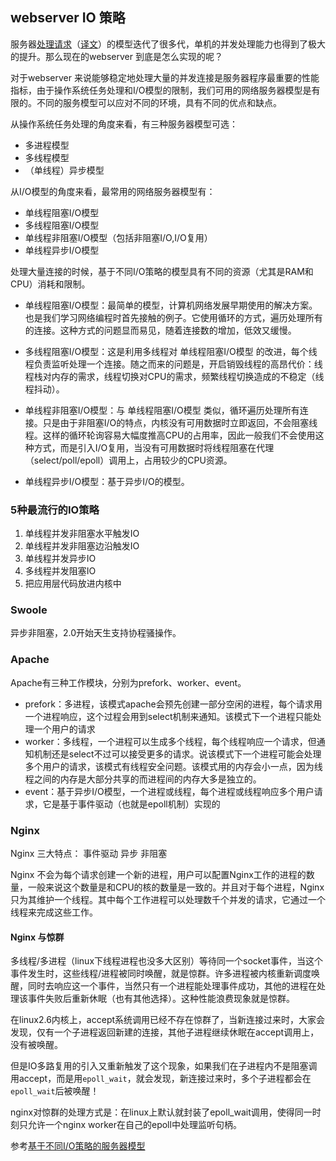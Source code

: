 ## webserver IO 策略
服务器[处理请求](http://www.kegel.com/c10k.html)（[译文](http://www.cnblogs.com/fll/archive/2008/05/17/1201540.html)）的模型迭代了很多代，单机的并发处理能力也得到了极大的提升。那么现在的webserver 到底是怎么实现的呢？

对于webserver 来说能够稳定地处理大量的并发连接是服务器程序最重要的性能指标，由于操作系统任务处理和I/O模型的限制，我们可用的网络服务器模型是有限的。不同的服务模型可以应对不同的环境，具有不同的优点和缺点。

从操作系统任务处理的角度来看，有三种服务器模型可选：

* 多进程模型
* 多线程模型
* （单线程）异步模型


从I/O模型的角度来看，最常用的网络服务器模型有：

* 单线程阻塞I/O模型
* 多线程阻塞I/O模型
* 单线程非阻塞I/O模型（包括非阻塞I/O,I/O复用）
* 单线程异步I/O模型


处理大量连接的时候，基于不同I/O策略的模型具有不同的资源（尤其是RAM和CPU）消耗和限制。

* 单线程阻塞I/O模型：最简单的模型，计算机网络发展早期使用的解决方案。也是我们学习网络编程时首先接触的例子。它使用循环的方式，遍历处理所有的连接。这种方式的问题显而易见，随着连接数的增加，低效又缓慢。

* 多线程阻塞I/O模型：这是利用多线程对 单线程阻塞I/O模型 的改进，每个线程负责监听处理一个连接。随之而来的问题是，开启销毁线程的高昂代价：线程栈对内存的需求，线程切换对CPU的需求，频繁线程切换造成的不稳定（线程抖动）。

* 单线程非阻塞I/O模型：与 单线程阻塞I/O模型 类似，循环遍历处理所有连接。只是由于非阻塞I/O的特点，内核没有可用数据时立即返回，不会阻塞线程。这样的循环轮询容易大幅度推高CPU的占用率，因此一般我们不会使用这种方式，而是引入I/O复用，当没有可用数据时将线程阻塞在代理（select/poll/epoll）调用上，占用较少的CPU资源。

* 单线程异步I/O模型：基于异步I/O的模型。

### 5种最流行的IO策略
1. 单线程并发非阻塞水平触发IO
2. 单线程并发非阻塞边沿触发IO
3. 单线程并发异步IO
4. 多线程并发阻塞IO
5. 把应用层代码放进内核中

### Swoole
异步非阻塞，2.0开始天生支持协程骚操作。

### Apache
Apache有三种工作模块，分别为prefork、worker、event。
* prefork：多进程，该模式apache会预先创建一部分空闲的进程，每个请求用一个进程响应，这个过程会用到select机制来通知。该模式下一个进程只能处理一个用户的请求
* worker：多线程，一个进程可以生成多个线程，每个线程响应一个请求，但通知机制还是select不过可以接受更多的请求。说该模式下一个进程可能会处理多个用户的请求，该模式有线程安全问题。该模式用的内存会小一点，因为线程之间的内存是大部分共享的而进程间的内存大多是独立的。
* event：基于异步I/O模型，一个进程或线程，每个进程或线程响应多个用户请求，它是基于事件驱动（也就是epoll机制）实现的

### Nginx
Nginx 三大特点： 事件驱动  异步  非阻塞

Nginx 不会为每个请求创建一个新的进程，用户可以配置Nginx工作的进程的数量，一般来说这个数量是和CPU的核的数量是一致的。并且对于每个进程，Nginx只为其维护一个线程。其中每个工作进程可以处理数千个并发的请求，它通过一个线程来完成这些工作。

#### Nginx 与惊群
多线程/多进程（linux下线程进程也没多大区别）等待同一个socket事件，当这个事件发生时，这些线程/进程被同时唤醒，就是惊群。许多进程被内核重新调度唤醒，同时去响应这一个事件，当然只有一个进程能处理事件成功，其他的进程在处理该事件失败后重新休眠（也有其他选择）。这种性能浪费现象就是惊群。


在linux2.6内核上，accept系统调用已经不存在惊群了，当新连接过来时，大家会发现，仅有一个子进程返回新建的连接，其他子进程继续休眠在accept调用上，没有被唤醒。

但是IO多路复用的引入又重新触发了这个现象，如果我们在子进程内不是阻塞调用accept，而是用`epoll_wait`，就会发现，新连接过来时，多个子进程都会在`epoll_wait`后被唤醒！

nginx对惊群的处理方式是：在linux上默认就封装了epoll_wait调用，使得同一时刻只允许一个nginx worker在自己的epoll中处理监听句柄。

参考[基于不同I/O策略的服务器模型](http://strawhatfy.github.io/2015/04/22/IO-strategies-server/)
